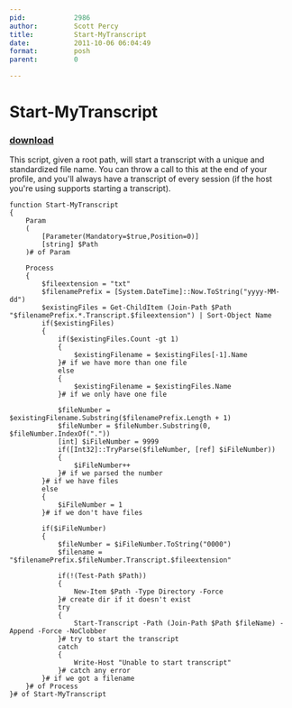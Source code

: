 ```yaml
---
pid:            2986
author:         Scott Percy
title:          Start-MyTranscript
date:           2011-10-06 06:04:49
format:         posh
parent:         0

---
```


# Start-MyTranscript

### [download](Scripts\2986.ps1)

This script, given a root path, will start a transcript with a unique and standardized file name.  You can throw a call to this at the end of your profile, and you'll always have a transcript of every session (if the host you're using supports starting a transcript). 

```posh
function Start-MyTranscript
{
	Param
	(
		[Parameter(Mandatory=$true,Position=0)]
		[string] $Path
	)# of Param
	
	Process
	{
		$fileextension = "txt"
		$filenamePrefix = [System.DateTime]::Now.ToString("yyyy-MM-dd")
		$existingFiles = Get-ChildItem (Join-Path $Path "$filenamePrefix.*.Transcript.$fileextension") | Sort-Object Name
		if($existingFiles)
		{
			if($existingFiles.Count -gt 1)
			{
				$existingFilename = $existingFiles[-1].Name
			}# if we have more than one file
			else
			{
				$existingFilename = $existingFiles.Name
			}# if we only have one file
			
			$fileNumber = $existingFilename.Substring($filenamePrefix.Length + 1)
			$fileNumber = $fileNumber.Substring(0, $fileNumber.IndexOf("."))
			[int] $iFileNumber = 9999
			if([Int32]::TryParse($fileNumber, [ref] $iFileNumber))
			{
				$iFileNumber++
			}# if we parsed the number
		}# if we have files
		else
		{
			$iFileNumber = 1
		}# if we don't have files
		
		if($iFileNumber)
		{
			$fileNumber = $iFileNumber.ToString("0000")
			$filename = "$filenamePrefix.$fileNumber.Transcript.$fileextension"

			if(!(Test-Path $Path))
			{
				New-Item $Path -Type Directory -Force
			}# create dir if it doesn't exist
			try
			{
				Start-Transcript -Path (Join-Path $Path $fileName) -Append -Force -NoClobber
			}# try to start the transcript
			catch
			{
				Write-Host "Unable to start transcript"
			}# catch any error
		}# if we got a filename	
	}# of Process
}# of Start-MyTranscript
```
